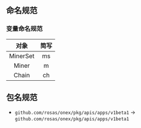 ## 命名规范


### 变量命名规范

| 对象 | 简写 |
| :----: | :----: |
| MinerSet | ms |
| Miner | m |
| Chain | ch |


## 包名规范

- `github.com/rosas/onex/pkg/apis/apps/v1beta1` -> `github.com/rosas/onex/pkg/apis/apps/v1beta1`
